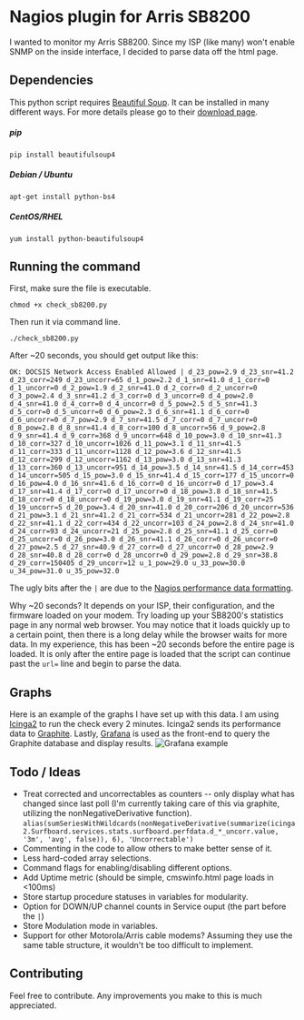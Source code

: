 # Nagios plugin for Arris SB8200
I wanted to monitor my Arris SB8200. Since my ISP (like many) won't enable SNMP on the inside interface, I decided to parse data off the html page.
## Dependencies
This python script requires [Beautiful Soup](https://www.crummy.com/software/BeautifulSoup/). It can be installed in many different ways. For more details please go to their [download page](https://www.crummy.com/software/BeautifulSoup/#Download).

##### pip
```
pip install beautifulsoup4
```
##### Debian / Ubuntu
```
apt-get install python-bs4
```
##### CentOS/RHEL
```
yum install python-beautifulsoup4
```
## Running the command
First, make sure the file is executable.
```
chmod +x check_sb8200.py
```
Then run it via command line.
```
./check_sb8200.py
```
After ~20 seconds, you should get output like this:
```
OK: DOCSIS Network Access Enabled Allowed | d_23_pow=2.9 d_23_snr=41.2 d_23_corr=249 d_23_uncorr=65 d_1_pow=2.2 d_1_snr=41.0 d_1_corr=0 d_1_uncorr=0 d_2_pow=1.9 d_2_snr=41.0 d_2_corr=0 d_2_uncorr=0 d_3_pow=2.4 d_3_snr=41.2 d_3_corr=0 d_3_uncorr=0 d_4_pow=2.0 d_4_snr=41.0 d_4_corr=0 d_4_uncorr=0 d_5_pow=2.5 d_5_snr=41.3 d_5_corr=0 d_5_uncorr=0 d_6_pow=2.3 d_6_snr=41.1 d_6_corr=0 d_6_uncorr=0 d_7_pow=2.9 d_7_snr=41.5 d_7_corr=0 d_7_uncorr=0 d_8_pow=2.8 d_8_snr=41.4 d_8_corr=100 d_8_uncorr=56 d_9_pow=2.8 d_9_snr=41.4 d_9_corr=368 d_9_uncorr=648 d_10_pow=3.0 d_10_snr=41.3 d_10_corr=327 d_10_uncorr=1026 d_11_pow=3.1 d_11_snr=41.5 d_11_corr=333 d_11_uncorr=1128 d_12_pow=3.6 d_12_snr=41.5 d_12_corr=299 d_12_uncorr=1162 d_13_pow=3.0 d_13_snr=41.3 d_13_corr=360 d_13_uncorr=951 d_14_pow=3.5 d_14_snr=41.5 d_14_corr=453 d_14_uncorr=505 d_15_pow=3.0 d_15_snr=41.4 d_15_corr=177 d_15_uncorr=0 d_16_pow=4.0 d_16_snr=41.6 d_16_corr=0 d_16_uncorr=0 d_17_pow=3.4 d_17_snr=41.4 d_17_corr=0 d_17_uncorr=0 d_18_pow=3.8 d_18_snr=41.5 d_18_corr=0 d_18_uncorr=0 d_19_pow=3.0 d_19_snr=41.1 d_19_corr=25 d_19_uncorr=5 d_20_pow=3.4 d_20_snr=41.0 d_20_corr=206 d_20_uncorr=536 d_21_pow=3.1 d_21_snr=41.2 d_21_corr=534 d_21_uncorr=281 d_22_pow=2.8 d_22_snr=41.1 d_22_corr=434 d_22_uncorr=103 d_24_pow=2.8 d_24_snr=41.0 d_24_corr=93 d_24_uncorr=21 d_25_pow=2.8 d_25_snr=41.1 d_25_corr=0 d_25_uncorr=0 d_26_pow=3.0 d_26_snr=41.1 d_26_corr=0 d_26_uncorr=0 d_27_pow=2.5 d_27_snr=40.9 d_27_corr=0 d_27_uncorr=0 d_28_pow=2.9 d_28_snr=40.8 d_28_corr=0 d_28_uncorr=0 d_29_pow=2.8 d_29_snr=38.8 d_29_corr=150405 d_29_uncorr=12 u_1_pow=29.0 u_33_pow=30.0 u_34_pow=31.0 u_35_pow=32.0
```
The ugly bits after the `|` are due to the [Nagios performance data formatting](https://assets.nagios.com/downloads/nagioscore/docs/nagioscore/3/en/perfdata.html).

Why ~20 seconds? It depends on your ISP, their configuration, and the firmware loaded on your modem. Try loading up your SB8200's statistics page in any normal web browser. You may notice that it loads quickly up to a certain point, then there is a long delay while the browser waits for more data. In my experience, this has been ~20 seconds before the entire page is loaded. It is only after the entire page is loaded that the script can continue past the `url=` line and begin to parse the data.
## Graphs
Here is an example of the graphs I have set up with this data. I am using [Icinga2](https://github.com/icinga/icinga2) to run the check every 2 minutes. Icinga2 sends its performance data to [Graphite](https://github.com/graphite-project/graphite-web). Lastly, [Grafana](https://github.com/grafana/grafana) is used as the front-end to query the Graphite database and display results.
![Grafana example](https://github.com/nichols-356/nagios_sb8200/raw/master/graphs.png "An example Grafana dashboard.")

## Todo / Ideas
+ Treat corrected and uncorrectables as counters -- only display what has changed since last poll (I'm currently taking care of this via graphite, utilizing the nonNegativeDerivative function).
 `alias(sumSeriesWithWildcards(nonNegativeDerivative(summarize(icinga2.Surfboard.services.stats.surfboard.perfdata.d_*_uncorr.value, '3m', 'avg', false)), 6), 'Uncorrectable')`
+ Commenting in the code to allow others to make better sense of it.
+ Less hard-coded array selections.
+ Command flags for enabling/disabling different options.
+ Add Uptime metric (should be simple, cmswinfo.html page loads in <100ms)
+ Store startup procedure statuses in variables for modularity.
+ Option for DOWN/UP channel counts in Service ouput (the part before the `|`)
+ Store Modulation mode in variables.
+ Support for other Motorola/Arris cable modems? Assuming they use the same table structure, it wouldn't be too difficult to implement.
## Contributing
Feel free to contribute. Any improvements you make to this is much appreciated.
